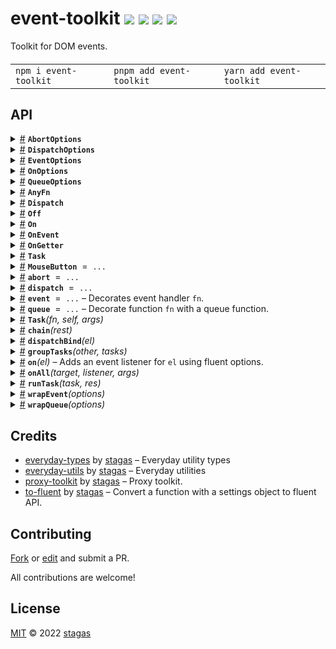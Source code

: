 <h1>
event-toolkit <a href="https://npmjs.org/package/event-toolkit"><img src="https://img.shields.io/badge/npm-v1.0.2-F00.svg?colorA=000"/></a> <a href="src"><img src="https://img.shields.io/badge/loc-312-FFF.svg?colorA=000"/></a> <a href="https://cdn.jsdelivr.net/npm/event-toolkit@1.0.2/dist/event-toolkit.min.js"><img src="https://img.shields.io/badge/brotli-1.7K-333.svg?colorA=000"/></a> <a href="LICENSE"><img src="https://img.shields.io/badge/license-MIT-F0B.svg?colorA=000"/></a>
</h1>

<p></p>

Toolkit for DOM events.

<h4>
<table><tr><td title="Triple click to select and copy paste">
<code>npm i event-toolkit </code>
</td><td title="Triple click to select and copy paste">
<code>pnpm add event-toolkit </code>
</td><td title="Triple click to select and copy paste">
<code>yarn add event-toolkit</code>
</td></tr></table>
</h4>

## API

<p>  <details id="AbortOptions$1" title="Class" ><summary><span><a href="#AbortOptions$1">#</a></span>  <code><strong>AbortOptions</strong></code>    </summary>  <a href="src/abort.ts#L4">src/abort.ts#L4</a>  <ul>        <p>  <details id="constructor$2" title="Constructor" ><summary><span><a href="#constructor$2">#</a></span>  <code><strong>constructor</strong></code><em>()</em>    </summary>    <ul>    <p>  <details id="new AbortOptions$3" title="ConstructorSignature" ><summary><span><a href="#new AbortOptions$3">#</a></span>  <code><strong>new AbortOptions</strong></code><em>()</em>    </summary>    <ul><p><a href="#AbortOptions$1">AbortOptions</a></p>        </ul></details></p>    </ul></details><details id="latest$5" title="Property" ><summary><span><a href="#latest$5">#</a></span>  <code><strong>latest</strong></code>  <span><span>&nbsp;=&nbsp;</span>  <code>bool</code></span>  </summary>  <a href="src/abort.ts#L6">src/abort.ts#L6</a>  <ul><p>boolean</p>        </ul></details><details id="throw$4" title="Property" ><summary><span><a href="#throw$4">#</a></span>  <code><strong>throw</strong></code>  <span><span>&nbsp;=&nbsp;</span>  <code>bool</code></span>  </summary>  <a href="src/abort.ts#L5">src/abort.ts#L5</a>  <ul><p>boolean</p>        </ul></details><details id="timeout$6" title="Property" ><summary><span><a href="#timeout$6">#</a></span>  <code><strong>timeout</strong></code>    </summary>  <a href="src/abort.ts#L7">src/abort.ts#L7</a>  <ul><p>number</p>        </ul></details></p></ul></details><details id="DispatchOptions$25" title="Class" ><summary><span><a href="#DispatchOptions$25">#</a></span>  <code><strong>DispatchOptions</strong></code>    </summary>  <a href="src/dispatch.ts#L4">src/dispatch.ts#L4</a>  <ul>        <p>  <details id="constructor$26" title="Constructor" ><summary><span><a href="#constructor$26">#</a></span>  <code><strong>constructor</strong></code><em>()</em>    </summary>    <ul>    <p>  <details id="new DispatchOptions$27" title="ConstructorSignature" ><summary><span><a href="#new DispatchOptions$27">#</a></span>  <code><strong>new DispatchOptions</strong></code><em>()</em>    </summary>    <ul><p><a href="#DispatchOptions$25">DispatchOptions</a></p>        </ul></details></p>    </ul></details><details id="bubbles$28" title="Property" ><summary><span><a href="#bubbles$28">#</a></span>  <code><strong>bubbles</strong></code>  <span><span>&nbsp;=&nbsp;</span>  <code>bool</code></span>  </summary>  <a href="src/dispatch.ts#L5">src/dispatch.ts#L5</a>  <ul><p>boolean</p>        </ul></details><details id="cancelable$29" title="Property" ><summary><span><a href="#cancelable$29">#</a></span>  <code><strong>cancelable</strong></code>  <span><span>&nbsp;=&nbsp;</span>  <code>bool</code></span>  </summary>  <a href="src/dispatch.ts#L6">src/dispatch.ts#L6</a>  <ul><p>boolean</p>        </ul></details><details id="composed$30" title="Property" ><summary><span><a href="#composed$30">#</a></span>  <code><strong>composed</strong></code>  <span><span>&nbsp;=&nbsp;</span>  <code>bool</code></span>  </summary>  <a href="src/dispatch.ts#L7">src/dispatch.ts#L7</a>  <ul><p>boolean</p>        </ul></details></p></ul></details><details id="EventOptions$52" title="Class" ><summary><span><a href="#EventOptions$52">#</a></span>  <code><strong>EventOptions</strong></code>    </summary>  <a href="src/event.ts#L7">src/event.ts#L7</a>  <ul>        <p>  <details id="constructor$53" title="Constructor" ><summary><span><a href="#constructor$53">#</a></span>  <code><strong>constructor</strong></code><em>()</em>    </summary>    <ul>    <p>  <details id="new EventOptions$54" title="ConstructorSignature" ><summary><span><a href="#new EventOptions$54">#</a></span>  <code><strong>new EventOptions</strong></code><em>()</em>    </summary>    <ul><p><a href="#EventOptions$52">EventOptions</a></p>        </ul></details></p>    </ul></details><details id="atomic$67" title="Property" ><summary><span><a href="#atomic$67">#</a></span>  <code><strong>atomic</strong></code>  <span><span>&nbsp;=&nbsp;</span>  <code>bool</code></span>  </summary>  <a href="src/queue.ts#L15">src/queue.ts#L15</a>  <ul><p>boolean</p>        </ul></details><details id="capture$58" title="Property" ><summary><span><a href="#capture$58">#</a></span>  <code><strong>capture</strong></code>  <span><span>&nbsp;=&nbsp;</span>  <code>bool</code></span>  </summary>  <a href="src/event.ts#L11">src/event.ts#L11</a>  <ul><p>boolean</p>        </ul></details><details id="debounce$68" title="Property" ><summary><span><a href="#debounce$68">#</a></span>  <code><strong>debounce</strong></code>    </summary>  <a href="src/queue.ts#L17">src/queue.ts#L17</a>  <ul><p>number</p>        </ul></details><details id="first$61" title="Property" ><summary><span><a href="#first$61">#</a></span>  <code><strong>first</strong></code>  <span><span>&nbsp;=&nbsp;</span>  <code>bool</code></span>  </summary>  <a href="src/queue.ts#L7">src/queue.ts#L7</a>  <ul><p>boolean</p>        </ul></details><details id="immediate$57" title="Property" ><summary><span><a href="#immediate$57">#</a></span>  <code><strong>immediate</strong></code>  <span><span>&nbsp;=&nbsp;</span>  <code>bool</code></span>  </summary>  <a href="src/event.ts#L10">src/event.ts#L10</a>  <ul><p>boolean</p>        </ul></details><details id="last$62" title="Property" ><summary><span><a href="#last$62">#</a></span>  <code><strong>last</strong></code>  <span><span>&nbsp;=&nbsp;</span>  <code>bool</code></span>  </summary>  <a href="src/queue.ts#L8">src/queue.ts#L8</a>  <ul><p>boolean</p>        </ul></details><details id="next$63" title="Property" ><summary><span><a href="#next$63">#</a></span>  <code><strong>next</strong></code>  <span><span>&nbsp;=&nbsp;</span>  <code>bool</code></span>  </summary>  <a href="src/queue.ts#L9">src/queue.ts#L9</a>  <ul><p>boolean</p>        </ul></details><details id="once$59" title="Property" ><summary><span><a href="#once$59">#</a></span>  <code><strong>once</strong></code>  <span><span>&nbsp;=&nbsp;</span>  <code>bool</code></span>  </summary>  <a href="src/event.ts#L12">src/event.ts#L12</a>  <ul><p>boolean</p>        </ul></details><details id="passive$60" title="Property" ><summary><span><a href="#passive$60">#</a></span>  <code><strong>passive</strong></code>  <span><span>&nbsp;=&nbsp;</span>  <code>bool</code></span>  </summary>  <a href="src/event.ts#L13">src/event.ts#L13</a>  <ul><p>boolean</p>        </ul></details><details id="prevent$55" title="Property" ><summary><span><a href="#prevent$55">#</a></span>  <code><strong>prevent</strong></code>  <span><span>&nbsp;=&nbsp;</span>  <code>bool</code></span>  </summary>  <a href="src/event.ts#L8">src/event.ts#L8</a>  <ul><p>boolean</p>        </ul></details><details id="raf$64" title="Property" ><summary><span><a href="#raf$64">#</a></span>  <code><strong>raf</strong></code>  <span><span>&nbsp;=&nbsp;</span>  <code>bool</code></span>  </summary>  <a href="src/queue.ts#L11">src/queue.ts#L11</a>  <ul><p>boolean</p>        </ul></details><details id="stop$56" title="Property" ><summary><span><a href="#stop$56">#</a></span>  <code><strong>stop</strong></code>  <span><span>&nbsp;=&nbsp;</span>  <code>bool</code></span>  </summary>  <a href="src/event.ts#L9">src/event.ts#L9</a>  <ul><p>boolean</p>        </ul></details><details id="task$65" title="Property" ><summary><span><a href="#task$65">#</a></span>  <code><strong>task</strong></code>  <span><span>&nbsp;=&nbsp;</span>  <code>bool</code></span>  </summary>  <a href="src/queue.ts#L12">src/queue.ts#L12</a>  <ul><p>boolean</p>        </ul></details><details id="throttle$69" title="Property" ><summary><span><a href="#throttle$69">#</a></span>  <code><strong>throttle</strong></code>    </summary>  <a href="src/queue.ts#L18">src/queue.ts#L18</a>  <ul><p>number</p>        </ul></details><details id="time$66" title="Property" ><summary><span><a href="#time$66">#</a></span>  <code><strong>time</strong></code>  <span><span>&nbsp;=&nbsp;</span>  <code>bool</code></span>  </summary>  <a href="src/queue.ts#L13">src/queue.ts#L13</a>  <ul><p>boolean</p>        </ul></details></p></ul></details><details id="OnOptions$125" title="Class" ><summary><span><a href="#OnOptions$125">#</a></span>  <code><strong>OnOptions</strong></code>    </summary>  <a href="src/on.ts#L15">src/on.ts#L15</a>  <ul>        <p>  <details id="constructor$126" title="Constructor" ><summary><span><a href="#constructor$126">#</a></span>  <code><strong>constructor</strong></code><em>()</em>    </summary>    <ul>    <p>  <details id="new OnOptions$127" title="ConstructorSignature" ><summary><span><a href="#new OnOptions$127">#</a></span>  <code><strong>new OnOptions</strong></code><em>()</em>    </summary>    <ul><p><a href="#OnOptions$125">OnOptions</a></p>        </ul></details></p>    </ul></details><details id="atomic$140" title="Property" ><summary><span><a href="#atomic$140">#</a></span>  <code><strong>atomic</strong></code>  <span><span>&nbsp;=&nbsp;</span>  <code>bool</code></span>  </summary>  <a href="src/queue.ts#L15">src/queue.ts#L15</a>  <ul><p>boolean</p>        </ul></details><details id="capture$130" title="Property" ><summary><span><a href="#capture$130">#</a></span>  <code><strong>capture</strong></code>  <span><span>&nbsp;=&nbsp;</span>  <code>bool</code></span>  </summary>  <a href="src/on.ts#L18">src/on.ts#L18</a>  <ul><p>boolean</p>        </ul></details><details id="debounce$141" title="Property" ><summary><span><a href="#debounce$141">#</a></span>  <code><strong>debounce</strong></code>    </summary>  <a href="src/queue.ts#L17">src/queue.ts#L17</a>  <ul><p>number</p>        </ul></details><details id="first$134" title="Property" ><summary><span><a href="#first$134">#</a></span>  <code><strong>first</strong></code>  <span><span>&nbsp;=&nbsp;</span>  <code>bool</code></span>  </summary>  <a href="src/queue.ts#L7">src/queue.ts#L7</a>  <ul><p>boolean</p>        </ul></details><details id="immediate$133" title="Property" ><summary><span><a href="#immediate$133">#</a></span>  <code><strong>immediate</strong></code>  <span><span>&nbsp;=&nbsp;</span>  <code>bool</code></span>  </summary>  <a href="src/event.ts#L10">src/event.ts#L10</a>  <ul><p>boolean</p>        </ul></details><details id="last$135" title="Property" ><summary><span><a href="#last$135">#</a></span>  <code><strong>last</strong></code>  <span><span>&nbsp;=&nbsp;</span>  <code>bool</code></span>  </summary>  <a href="src/queue.ts#L8">src/queue.ts#L8</a>  <ul><p>boolean</p>        </ul></details><details id="next$136" title="Property" ><summary><span><a href="#next$136">#</a></span>  <code><strong>next</strong></code>  <span><span>&nbsp;=&nbsp;</span>  <code>bool</code></span>  </summary>  <a href="src/queue.ts#L9">src/queue.ts#L9</a>  <ul><p>boolean</p>        </ul></details><details id="once$128" title="Property" ><summary><span><a href="#once$128">#</a></span>  <code><strong>once</strong></code>  <span><span>&nbsp;=&nbsp;</span>  <code>bool</code></span>  </summary>  <a href="src/on.ts#L16">src/on.ts#L16</a>  <ul><p>boolean</p>        </ul></details><details id="passive$129" title="Property" ><summary><span><a href="#passive$129">#</a></span>  <code><strong>passive</strong></code>  <span><span>&nbsp;=&nbsp;</span>  <code>bool</code></span>  </summary>  <a href="src/on.ts#L17">src/on.ts#L17</a>  <ul><p>boolean</p>        </ul></details><details id="prevent$131" title="Property" ><summary><span><a href="#prevent$131">#</a></span>  <code><strong>prevent</strong></code>  <span><span>&nbsp;=&nbsp;</span>  <code>bool</code></span>  </summary>  <a href="src/event.ts#L8">src/event.ts#L8</a>  <ul><p>boolean</p>        </ul></details><details id="raf$137" title="Property" ><summary><span><a href="#raf$137">#</a></span>  <code><strong>raf</strong></code>  <span><span>&nbsp;=&nbsp;</span>  <code>bool</code></span>  </summary>  <a href="src/queue.ts#L11">src/queue.ts#L11</a>  <ul><p>boolean</p>        </ul></details><details id="stop$132" title="Property" ><summary><span><a href="#stop$132">#</a></span>  <code><strong>stop</strong></code>  <span><span>&nbsp;=&nbsp;</span>  <code>bool</code></span>  </summary>  <a href="src/event.ts#L9">src/event.ts#L9</a>  <ul><p>boolean</p>        </ul></details><details id="task$138" title="Property" ><summary><span><a href="#task$138">#</a></span>  <code><strong>task</strong></code>  <span><span>&nbsp;=&nbsp;</span>  <code>bool</code></span>  </summary>  <a href="src/queue.ts#L12">src/queue.ts#L12</a>  <ul><p>boolean</p>        </ul></details><details id="throttle$142" title="Property" ><summary><span><a href="#throttle$142">#</a></span>  <code><strong>throttle</strong></code>    </summary>  <a href="src/queue.ts#L18">src/queue.ts#L18</a>  <ul><p>number</p>        </ul></details><details id="time$139" title="Property" ><summary><span><a href="#time$139">#</a></span>  <code><strong>time</strong></code>  <span><span>&nbsp;=&nbsp;</span>  <code>bool</code></span>  </summary>  <a href="src/queue.ts#L13">src/queue.ts#L13</a>  <ul><p>boolean</p>        </ul></details></p></ul></details><details id="QueueOptions$143" title="Class" ><summary><span><a href="#QueueOptions$143">#</a></span>  <code><strong>QueueOptions</strong></code>    </summary>  <a href="src/queue.ts#L6">src/queue.ts#L6</a>  <ul>        <p>  <details id="constructor$144" title="Constructor" ><summary><span><a href="#constructor$144">#</a></span>  <code><strong>constructor</strong></code><em>()</em>    </summary>    <ul>    <p>  <details id="new QueueOptions$145" title="ConstructorSignature" ><summary><span><a href="#new QueueOptions$145">#</a></span>  <code><strong>new QueueOptions</strong></code><em>()</em>    </summary>    <ul><p><a href="#QueueOptions$143">QueueOptions</a></p>        </ul></details></p>    </ul></details><details id="atomic$152" title="Property" ><summary><span><a href="#atomic$152">#</a></span>  <code><strong>atomic</strong></code>  <span><span>&nbsp;=&nbsp;</span>  <code>bool</code></span>  </summary>  <a href="src/queue.ts#L15">src/queue.ts#L15</a>  <ul><p>boolean</p>        </ul></details><details id="debounce$153" title="Property" ><summary><span><a href="#debounce$153">#</a></span>  <code><strong>debounce</strong></code>    </summary>  <a href="src/queue.ts#L17">src/queue.ts#L17</a>  <ul><p>number</p>        </ul></details><details id="first$146" title="Property" ><summary><span><a href="#first$146">#</a></span>  <code><strong>first</strong></code>  <span><span>&nbsp;=&nbsp;</span>  <code>bool</code></span>  </summary>  <a href="src/queue.ts#L7">src/queue.ts#L7</a>  <ul><p>boolean</p>        </ul></details><details id="last$147" title="Property" ><summary><span><a href="#last$147">#</a></span>  <code><strong>last</strong></code>  <span><span>&nbsp;=&nbsp;</span>  <code>bool</code></span>  </summary>  <a href="src/queue.ts#L8">src/queue.ts#L8</a>  <ul><p>boolean</p>        </ul></details><details id="next$148" title="Property" ><summary><span><a href="#next$148">#</a></span>  <code><strong>next</strong></code>  <span><span>&nbsp;=&nbsp;</span>  <code>bool</code></span>  </summary>  <a href="src/queue.ts#L9">src/queue.ts#L9</a>  <ul><p>boolean</p>        </ul></details><details id="raf$149" title="Property" ><summary><span><a href="#raf$149">#</a></span>  <code><strong>raf</strong></code>  <span><span>&nbsp;=&nbsp;</span>  <code>bool</code></span>  </summary>  <a href="src/queue.ts#L11">src/queue.ts#L11</a>  <ul><p>boolean</p>        </ul></details><details id="task$150" title="Property" ><summary><span><a href="#task$150">#</a></span>  <code><strong>task</strong></code>  <span><span>&nbsp;=&nbsp;</span>  <code>bool</code></span>  </summary>  <a href="src/queue.ts#L12">src/queue.ts#L12</a>  <ul><p>boolean</p>        </ul></details><details id="throttle$154" title="Property" ><summary><span><a href="#throttle$154">#</a></span>  <code><strong>throttle</strong></code>    </summary>  <a href="src/queue.ts#L18">src/queue.ts#L18</a>  <ul><p>number</p>        </ul></details><details id="time$151" title="Property" ><summary><span><a href="#time$151">#</a></span>  <code><strong>time</strong></code>  <span><span>&nbsp;=&nbsp;</span>  <code>bool</code></span>  </summary>  <a href="src/queue.ts#L13">src/queue.ts#L13</a>  <ul><p>boolean</p>        </ul></details></p></ul></details><details id="AnyFn$95" title="TypeAlias" ><summary><span><a href="#AnyFn$95">#</a></span>  <code><strong>AnyFn</strong></code>    </summary>  <a href="src/helpers.ts#L1">src/helpers.ts#L1</a>  <ul><p><details id="__type$96" title="Function" ><summary><span><a href="#__type$96">#</a></span>  <em>(args)</em>    </summary>    <ul>    <p>    <details id="args$98" title="Parameter" ><summary><span><a href="#args$98">#</a></span>  <code><strong>args</strong></code>    </summary>    <ul><p>any  []</p>        </ul></details>  <p><strong></strong><em>(args)</em>  &nbsp;=&gt;  <ul>any</ul></p></p>    </ul></details> | void</p>        </ul></details><details id="Dispatch$31" title="TypeAlias" ><summary><span><a href="#Dispatch$31">#</a></span>  <code><strong>Dispatch</strong></code>    </summary>  <a href="src/dispatch.ts#L10">src/dispatch.ts#L10</a>  <ul><p><a href="#T$32">T</a> &amp; <span>Fluent</span>&lt;<a href="#T$32">T</a>, <span>Required</span>&lt;<a href="#DispatchOptions$25">DispatchOptions</a>&gt;&gt;</p>        </ul></details><details id="Off$115" title="TypeAlias" ><summary><span><a href="#Off$115">#</a></span>  <code><strong>Off</strong></code>    </summary>  <a href="src/on.ts#L10">src/on.ts#L10</a>  <ul><p><details id="__type$116" title="Function" ><summary><span><a href="#__type$116">#</a></span>  <em>()</em>     &ndash; Removes the event listener and returns a promise used for chaining.</summary>    <ul>    <p>      <p><strong></strong><em>()</em>  &nbsp;=&gt;  <ul>void</ul></p></p>    </ul></details></p>        </ul></details><details id="On$118" title="TypeAlias" ><summary><span><a href="#On$118">#</a></span>  <code><strong>On</strong></code>    </summary>  <a href="src/on.ts#L11">src/on.ts#L11</a>  <ul><p><a href="#T$119">T</a> &amp; <span>Fluent</span>&lt;<a href="#T$119">T</a>, <span>Required</span>&lt;<a href="#OnOptions$125">OnOptions</a>&gt;&gt;</p>        </ul></details><details id="OnEvent$120" title="TypeAlias" ><summary><span><a href="#OnEvent$120">#</a></span>  <code><strong>OnEvent</strong></code>    </summary>  <a href="src/on.ts#L12">src/on.ts#L12</a>  <ul><p><a href="#On$118">On</a>&lt;<span>Fn</span>&lt;[  optional  ], <a href="#Off$115">Off</a>&gt;&gt;</p>        </ul></details><details id="OnGetter$123" title="TypeAlias" ><summary><span><a href="#OnGetter$123">#</a></span>  <code><strong>OnGetter</strong></code>    </summary>  <a href="src/on.ts#L13">src/on.ts#L13</a>  <ul><p>[K   in   <span>EventKeys</span>&lt;<a href="#T$124">T</a>&gt;  ]:  <a href="#OnEvent$120">OnEvent</a>&lt;<a href="#T$124">T</a>, <span>K</span>&gt;</p>        </ul></details><details id="Task$174" title="TypeAlias" ><summary><span><a href="#Task$174">#</a></span>  <code><strong>Task</strong></code>    </summary>  <a href="src/task.ts#L3">src/task.ts#L3</a>  <ul><p>{<p>  <details id="args$178" title="Property" ><summary><span><a href="#args$178">#</a></span>  <code><strong>args</strong></code>    </summary>  <a href="src/task.ts#L6">src/task.ts#L6</a>  <ul><p>any</p>        </ul></details><details id="fn$176" title="Property" ><summary><span><a href="#fn$176">#</a></span>  <code><strong>fn</strong></code>    </summary>  <a href="src/task.ts#L4">src/task.ts#L4</a>  <ul><p><span>Fn</span>&lt;any, any&gt;</p>        </ul></details><details id="promise$179" title="Property" ><summary><span><a href="#promise$179">#</a></span>  <code><strong>promise</strong></code>    </summary>  <a href="src/task.ts#L7">src/task.ts#L7</a>  <ul><p><span>Promise</span>&lt;any&gt;</p>        </ul></details><details id="reject$181" title="Property" ><summary><span><a href="#reject$181">#</a></span>  <code><strong>reject</strong></code>    </summary>  <a href="src/task.ts#L9">src/task.ts#L9</a>  <ul><p><span>Fn</span>&lt;any, any&gt;</p>        </ul></details><details id="resolve$180" title="Property" ><summary><span><a href="#resolve$180">#</a></span>  <code><strong>resolve</strong></code>    </summary>  <a href="src/task.ts#L8">src/task.ts#L8</a>  <ul><p><span>Fn</span>&lt;any, any&gt;</p>        </ul></details><details id="self$177" title="Property" ><summary><span><a href="#self$177">#</a></span>  <code><strong>self</strong></code>    </summary>  <a href="src/task.ts#L5">src/task.ts#L5</a>  <ul><p>any</p>        </ul></details></p>}</p>        </ul></details><details id="MouseButton$20" title="Variable" ><summary><span><a href="#MouseButton$20">#</a></span>  <code><strong>MouseButton</strong></code>  <span><span>&nbsp;=&nbsp;</span>  <code>...</code></span>  </summary>  <a href="src/constants.ts#L1">src/constants.ts#L1</a>  <ul><p>{<p>  <details id="Left$22" title="Property" ><summary><span><a href="#Left$22">#</a></span>  <code><strong>Left</strong></code>  <span><span>&nbsp;=&nbsp;</span>  <code>1</code></span>  </summary>    <ul><p>number</p>        </ul></details><details id="Middle$24" title="Property" ><summary><span><a href="#Middle$24">#</a></span>  <code><strong>Middle</strong></code>  <span><span>&nbsp;=&nbsp;</span>  <code>4</code></span>  </summary>    <ul><p>number</p>        </ul></details><details id="Right$23" title="Property" ><summary><span><a href="#Right$23">#</a></span>  <code><strong>Right</strong></code>  <span><span>&nbsp;=&nbsp;</span>  <code>2</code></span>  </summary>    <ul><p>number</p>        </ul></details></p>}</p>        </ul></details><details id="abort$7" title="Variable" ><summary><span><a href="#abort$7">#</a></span>  <code><strong>abort</strong></code>  <span><span>&nbsp;=&nbsp;</span>  <code>...</code></span>  </summary>  <a href="src/abort.ts#L10">src/abort.ts#L10</a>  <ul><p><span>Fluent</span>&lt;<details id="__type$8" title="Function" ><summary><span><a href="#__type$8">#</a></span>  <em>(fn)</em>    </summary>    <ul>    <p>    <details id="fn$12" title="Function" ><summary><span><a href="#fn$12">#</a></span>  <code><strong>fn</strong></code><em>(signal)</em>    </summary>    <ul>    <p>    <details id="signal$15" title="Parameter" ><summary><span><a href="#signal$15">#</a></span>  <code><strong>signal</strong></code>    </summary>    <ul><p><span>AbortSignal</span></p>        </ul></details>  <p><strong>fn</strong><em>(signal)</em>  &nbsp;=&gt;  <ul><span>Fn</span>&lt;<a href="#P$10">P</a>, <a href="#R$11">R</a>&gt;</ul></p></p>    </ul></details>  <p><strong></strong>&lt;<span>P</span>, <span>R</span><span>&nbsp;extends&nbsp;</span>     <span>Promise</span>&lt;any, <a href="#R$11">R</a>&gt;&gt;<em>(fn)</em>  &nbsp;=&gt;  <ul><details id="__type$16" title="Function" ><summary><span><a href="#__type$16">#</a></span>  <em>(this, args)</em>    </summary>    <ul>    <p>    <details id="this$18" title="Parameter" ><summary><span><a href="#this$18">#</a></span>  <code><strong>this</strong></code>    </summary>    <ul><p>any</p>        </ul></details><details id="args$19" title="Parameter" ><summary><span><a href="#args$19">#</a></span>  <code><strong>args</strong></code>    </summary>    <ul><p><a href="#P$10">P</a></p>        </ul></details>  <p><strong></strong><em>(this, args)</em>  &nbsp;=&gt;  <ul><span>Promise</span>&lt;any&gt;</ul></p></p>    </ul></details></ul></p></p>    </ul></details>, <span>Required</span>&lt;<a href="#AbortOptions$1">AbortOptions</a>&gt;&gt;</p>        </ul></details><details id="dispatch$33" title="Variable" ><summary><span><a href="#dispatch$33">#</a></span>  <code><strong>dispatch</strong></code>  <span><span>&nbsp;=&nbsp;</span>  <code>...</code></span>  </summary>  <a href="src/dispatch.ts#L19">src/dispatch.ts#L19</a>  <ul><p><span>Fluent</span>&lt;<details id="__type$34" title="Function" ><summary><span><a href="#__type$34">#</a></span>  <em>(el, nameOrEvent, detail, init)</em>    </summary>    <ul>    <p>    <details id="el$38" title="Parameter" ><summary><span><a href="#el$38">#</a></span>  <code><strong>el</strong></code>    </summary>    <ul><p><a href="#T$36">T</a></p>        </ul></details><details id="nameOrEvent$39" title="Parameter" ><summary><span><a href="#nameOrEvent$39">#</a></span>  <code><strong>nameOrEvent</strong></code>    </summary>    <ul><p><span>Narrow</span>&lt;<a href="#K$37">K</a>, string&gt; | <span>Event</span></p>        </ul></details><details id="detail$40" title="Parameter" ><summary><span><a href="#detail$40">#</a></span>  <code><strong>detail</strong></code>    </summary>    <ul><p><span>DetailOf</span>&lt;<a href="#T$36">T</a>, template-literal&gt;</p>        </ul></details><details id="init$41" title="Parameter" ><summary><span><a href="#init$41">#</a></span>  <code><strong>init</strong></code>    </summary>    <ul><p><span>CustomEventInit</span>&lt;any&gt;</p>        </ul></details>  <p><strong></strong>&lt;<span>T</span><span>&nbsp;extends&nbsp;</span>     <span>EventTarget</span>, <span>K</span>&gt;<em>(el, nameOrEvent, detail, init)</em>  &nbsp;=&gt;  <ul>any</ul></p></p>    </ul></details>, <span>Required</span>&lt;<a href="#DispatchOptions$25">DispatchOptions</a>&gt;&gt;</p>        </ul></details><details id="event$79" title="Variable" ><summary><span><a href="#event$79">#</a></span>  <code><strong>event</strong></code>  <span><span>&nbsp;=&nbsp;</span>  <code>...</code></span>   &ndash; Decorates event handler <code>fn</code>.</summary>  <a href="src/event.ts#L74">src/event.ts#L74</a>  <ul><p><span>Fluent</span>&lt;<details id="__type$80" title="Function" ><summary><span><a href="#__type$80">#</a></span>  <em>(fn)</em>    </summary>    <ul>    <p>    <details id="fn$84" title="Parameter" ><summary><span><a href="#fn$84">#</a></span>  <code><strong>fn</strong></code>  <span><span>&nbsp;=&nbsp;</span>  <code>...</code></span>  </summary>    <ul><p><span>EventHandler</span>&lt;<a href="#T$75">T</a>, <a href="#E$76">E</a>&gt;</p>        </ul></details>  <p><strong></strong>&lt;<span>T</span><span>&nbsp;extends&nbsp;</span>     <span>Target</span>, <span>E</span><span>&nbsp;extends&nbsp;</span>     <span>Event</span>&gt;<em>(fn)</em>  &nbsp;=&gt;  <ul><span>Fn</span>&lt;[  named-tuple-member  ], any&gt;</ul></p></p>    </ul></details>, <span>Required</span>&lt;<a href="#EventOptions$52">EventOptions</a>&gt;&gt;</p>  <p>

Options:

- `prevent` => `event.preventDefault()`
- `stop` => `event.stopPropagation()`
- `stop.immediate` => `event.stopImmediatePropagation()`

Listener options:

- `capture` => If specified, indicates that events of this type will be dispatched to the registered listener before being dispatched to any `EventTarget` beneath it in the DOM tree.
- `once` => If specified, indicates that the listener should be invoked at most once after being added. The listener would be automatically removed when invoked.
- `passive` => Indicates that the function specified by listener will never call `preventDefault()`. If a passive listener does call `preventDefault()`, the user agent will do nothing other than generate a console warning. If not specified, defaults to `not.passive` – except that in browsers other than Safari and Internet Explorer, defaults to `passive` for the `wheel`, `mousewheel`, `touchstart` and `touchmove` events.

Queue options:

- `first` => Run only first, then debounce.
- `last` => Run last (default behavior when using `debounce`).
- `next` => Run final subsequent call on next quantum (default behavior when nothing is set and not a `debounce`).

- `raf` => Queue with `requestAnimationFrame`.
- `task` => Queue with `queueMicrotask`.
- `time` => Queue with `setTimeout`.

- `debounce(ms)` => Debounce at specified `ms`.
- `throttle(ms)` => Throttle at specified `ms`.

```ts
btn.onclick = event(fn)
btn.onclick = event.prevent(fn)
btn.onclick = event.prevent.stop(fn)
btn.onclick = event.stop.immediate(fn)

// examples with queue
btn.onclick = event.stop.raf(fn)
btn.onclick = event.prevent.throttle(50)(fn)
btn.onclick = event.debounce(100)(fn)
```

</p>
      </ul></details><details id="queue$163" title="Variable" ><summary><span><a href="#queue$163">#</a></span>  <code><strong>queue</strong></code>  <span><span>&nbsp;=&nbsp;</span>  <code>...</code></span>   &ndash; Decorate function <code>fn</code> with a queue function.</summary>  <a href="src/queue.ts#L198">src/queue.ts#L198</a>  <ul><p><span>Fluent</span>&lt;<details id="__type$164" title="Function" ><summary><span><a href="#__type$164">#</a></span>  <em>(fn)</em>    </summary>    <ul>    <p>    <details id="fn$168" title="Parameter" ><summary><span><a href="#fn$168">#</a></span>  <code><strong>fn</strong></code>    </summary>    <ul><p><span>Fn</span>&lt;<a href="#P$160">P</a>, <a href="#R$161">R</a>&gt;</p>        </ul></details>  <p><strong></strong>&lt;<span>P</span>, <span>R</span>&gt;<em>(fn)</em>  &nbsp;=&gt;  <ul><span>Fn</span>&lt;<a href="#P$160">P</a>, <a href="#R$161">R</a> extends <span>Promise</span>&lt;any&gt; ? <span>R</span> : <span>Promise</span>&lt;<a href="#R$161">R</a>&gt;&gt;</ul></p></p>    </ul></details>, <span>Required</span>&lt;<a href="#QueueOptions$143">QueueOptions</a>&gt;&gt;</p>  <p>

The decorated function will returns a `Promise` that resolves with its result.
All calls will be resolved with latest result at any given quantum.

Options:

- `first` => Run only first, then debounce.
- `last` => Run last (default behavior when using `debounce`).
- `next` => Run final subsequent call on next quantum (default behavior when nothing is set and not a `debounce`).

- `raf` => Queue with `requestAnimationFrame`.
- `task` => Queue with `queueMicrotask`.
- `time` => Queue with `setTimeout`.

- `debounce(ms)` => Debounce at specified `ms`.
- `throttle(ms)` => Throttle at specified `ms`.

```ts
fn = (x: number) => console.log(x)

const cb = queue.task((x: number) => count += x)
cb(1) // passes (after task)
cb(2) // discarded
cb(3) // discarded
cb(4) // passes

const cb = queue.task.last((x: number) => count += x)
cb(1) // discarded
cb(2) // discarded
cb(3) // discarded
cb(4) // passes

const cb = queue.task.first((x: number) => count += x)
cb(1) // passes (before task)
cb(2) // discarded
cb(3) // discarded
cb(4) // discarded

const cb = queue.task.first.last((x: number) => count += x)
cb(1) // passes (before task)
cb(2) // discarded
cb(3) // discarded
cb(4) // passes

const cb = queue.task.first.last.next((x: number) => count += x)
cb(1) // passes (before task)
cb(2) // discarded
cb(3) // passes (after task)
cb(4) // passes (next task)

const cb = queue.task.last.next((x: number) => count += x)
cb(1) // discarded
cb(2) // discarded
cb(3) // passes (after task)
cb(4) // passes (next task)
```

</p>
      </ul></details><details id="Task$169" title="Function" ><summary><span><a href="#Task$169">#</a></span>  <code><strong>Task</strong></code><em>(fn, self, args)</em>    </summary>  <a href="src/task.ts#L12">src/task.ts#L12</a>  <ul>    <p>    <details id="fn$171" title="Parameter" ><summary><span><a href="#fn$171">#</a></span>  <code><strong>fn</strong></code>    </summary>    <ul><p><span>Fn</span>&lt;any, any&gt;</p>        </ul></details><details id="self$172" title="Parameter" ><summary><span><a href="#self$172">#</a></span>  <code><strong>self</strong></code>    </summary>    <ul><p>any</p>        </ul></details><details id="args$173" title="Parameter" ><summary><span><a href="#args$173">#</a></span>  <code><strong>args</strong></code>    </summary>    <ul><p>any</p>        </ul></details>  <p><strong>Task</strong><em>(fn, self, args)</em>  &nbsp;=&gt;  <ul><a href="#Task$169">Task</a></ul></p></p>    </ul></details><details id="chain$86" title="Function" ><summary><span><a href="#chain$86">#</a></span>  <code><strong>chain</strong></code><em>(rest)</em>    </summary>  <a href="src/helpers.ts#L3">src/helpers.ts#L3</a>  <ul>    <p>    <details id="rest$88" title="Parameter" ><summary><span><a href="#rest$88">#</a></span>  <code><strong>rest</strong></code>    </summary>    <ul><p><a href="#AnyFn$95">AnyFn</a>  [] | <a href="#AnyFn$95">AnyFn</a>  []  []</p>        </ul></details>  <p><strong>chain</strong><em>(rest)</em>  &nbsp;=&gt;  <ul><details id="__type$89" title="Function" ><summary><span><a href="#__type$89">#</a></span>  <em>()</em>    </summary>    <ul>    <p>      <p><strong></strong><em>()</em>  &nbsp;=&gt;  <ul>any</ul></p></p>    </ul></details></ul></p>  <details id="rest$92" title="Parameter" ><summary><span><a href="#rest$92">#</a></span>  <code><strong>rest</strong></code>    </summary>    <ul><p><a href="#AnyFn$95">AnyFn</a>  []</p>        </ul></details>  <p><strong>chain</strong><em>(rest)</em>  &nbsp;=&gt;  <ul><details id="__type$93" title="Function" ><summary><span><a href="#__type$93">#</a></span>  <em>()</em>    </summary>    <ul>    <p>      <p><strong></strong><em>()</em>  &nbsp;=&gt;  <ul>any</ul></p></p>    </ul></details></ul></p></p>    </ul></details><details id="dispatchBind$42" title="Function" ><summary><span><a href="#dispatchBind$42">#</a></span>  <code><strong>dispatchBind</strong></code><em>(el)</em>    </summary>  <a href="src/dispatch.ts#L29">src/dispatch.ts#L29</a>  <ul>    <p>    <details id="el$45" title="Parameter" ><summary><span><a href="#el$45">#</a></span>  <code><strong>el</strong></code>    </summary>    <ul><p><a href="#T$44">T</a></p>        </ul></details>  <p><strong>dispatchBind</strong>&lt;<span>T</span><span>&nbsp;extends&nbsp;</span>     <span>EventTarget</span>&gt;<em>(el)</em>  &nbsp;=&gt;  <ul><span>Fluent</span>&lt;<details id="__type$46" title="Function" ><summary><span><a href="#__type$46">#</a></span>  <em>(nameOrEvent, detail, init)</em>    </summary>    <ul>    <p>    <details id="nameOrEvent$49" title="Parameter" ><summary><span><a href="#nameOrEvent$49">#</a></span>  <code><strong>nameOrEvent</strong></code>    </summary>    <ul><p><span>Event</span> | <span>Narrow</span>&lt;<a href="#K$48">K</a>, string&gt;</p>        </ul></details><details id="detail$50" title="Parameter" ><summary><span><a href="#detail$50">#</a></span>  <code><strong>detail</strong></code>    </summary>    <ul><p><span>DetailOf</span>&lt;<a href="#T$44">T</a>, template-literal&gt;</p>        </ul></details><details id="init$51" title="Parameter" ><summary><span><a href="#init$51">#</a></span>  <code><strong>init</strong></code>    </summary>    <ul><p><span>CustomEventInit</span>&lt;any&gt;</p>        </ul></details>  <p><strong></strong>&lt;<span>K</span>&gt;<em>(nameOrEvent, detail, init)</em>  &nbsp;=&gt;  <ul>any</ul></p></p>    </ul></details>, <span>Required</span>&lt;<a href="#DispatchOptions$25">DispatchOptions</a>&gt;&gt;</ul></p></p>    </ul></details><details id="groupTasks$186" title="Function" ><summary><span><a href="#groupTasks$186">#</a></span>  <code><strong>groupTasks</strong></code><em>(other, tasks)</em>    </summary>  <a href="src/task.ts#L24">src/task.ts#L24</a>  <ul>    <p>    <details id="other$188" title="Parameter" ><summary><span><a href="#other$188">#</a></span>  <code><strong>other</strong></code>    </summary>    <ul><p><a href="#Task$169">Task</a></p>        </ul></details><details id="tasks$189" title="Parameter" ><summary><span><a href="#tasks$189">#</a></span>  <code><strong>tasks</strong></code>    </summary>    <ul><p><a href="#Task$169">Task</a>  []</p>        </ul></details>  <p><strong>groupTasks</strong><em>(other, tasks)</em>  &nbsp;=&gt;  <ul>void</ul></p></p>    </ul></details><details id="on$106" title="Function" ><summary><span><a href="#on$106">#</a></span>  <code><strong>on</strong></code><em>(el)</em>     &ndash; Adds an event listener for <code>el</code> using fluent options.</summary>  <a href="src/on.ts#L78">src/on.ts#L78</a>  <ul>    <p>  <p>

Options:

- `capture` => If specified, indicates that events of this type will be dispatched to the registered listener before being dispatched to any `EventTarget` beneath it in the DOM tree.
- `once` => If specified, indicates that the listener should be invoked at most once after being added. The listener would be automatically removed when invoked.
- `passive` => Indicates that the function specified by listener will never call `preventDefault()`. If a passive listener does call `preventDefault()`, the user agent will do nothing other than generate a console warning. If not specified, defaults to `not.passive` – except that in browsers other than Safari and Internet Explorer, defaults to `passive` for the `wheel`, `mousewheel`, `touchstart` and `touchmove` events.
- `signal(ctrl.signal)` => An `AbortSignal`. The listener will be removed when the given `AbortSignal` object's `abort()` method is called. If not specified, no `AbortSignal` is associated with the listener.

Options inherited from `event`:

- `prevent` => `event.preventDefault()`
- `stop` => `event.stopPropagation()`
- `stop.immediate` => `event.stopImmediatePropagation()`

Options inherited from `queue`:

- `first` => Run only first, then debounce.
- `last` => Run last (default behavior when using `debounce`).
- `next` => Run final subsequent call on next quantum (default behavior when nothing is set and not a `debounce`).

- `raf` => Queue with `requestAnimationFrame`.
- `task` => Queue with `queueMicrotask`.
- `time` => Queue with `setTimeout`.

- `debounce(ms)` => Debounce at specified `ms`.
- `throttle(ms)` => Throttle at specified `ms`.

```ts
on(btn).click(e => console.log('clicked'))
on(btn).click.once(e => console.log('clicked once'))
on(btn).wheel.not.passive(e => console.log('wheel not passive'))

const off = on(btn).pointerdown.capture(e => console.log('pointer down'))
off() // removes the listener

const offPointerMove = on(window).pointermove(e => console.log('pointer move'))
const offPointerUp = on(window).pointerup(e => console.log('pointer up'))
offPointerUp(offPointerMove) // remove both listeners shortcut syntax

const ctrl = new AbortController()
on(window).pointermove.signal(ctrl.signal)(e =>
  console.log('runs until aborted')
)
ctrl.abort() // removes the listener by signaling abort

on(btn).click.prevent(e => console.log('prevented default'))
```

</p>
  <details id="el$109" title="Parameter" ><summary><span><a href="#el$109">#</a></span>  <code><strong>el</strong></code>    </summary>    <ul><p><a href="#T$108">T</a></p>        </ul></details>  <p><strong>on</strong>&lt;<span>T</span><span>&nbsp;extends&nbsp;</span>     <span>EventTarget</span>&gt;<em>(el)</em>  &nbsp;=&gt;  <ul><a href="#OnGetter$123">OnGetter</a>&lt;<a href="#T$108">T</a>&gt;</ul></p>  <details id="el$113" title="Parameter" ><summary><span><a href="#el$113">#</a></span>  <code><strong>el</strong></code>    </summary>    <ul><p><a href="#T$111">T</a></p>        </ul></details><details id="key$114" title="Parameter" ><summary><span><a href="#key$114">#</a></span>  <code><strong>key</strong></code>    </summary>    <ul><p><a href="#K$112">K</a></p>        </ul></details>  <p><strong>on</strong>&lt;<span>T</span><span>&nbsp;extends&nbsp;</span>     <span>EventTarget</span>, <span>K</span>&gt;<em>(el, key)</em>  &nbsp;=&gt;  <ul><a href="#OnEvent$120">OnEvent</a>&lt;<a href="#T$111">T</a>, <a href="#K$112">K</a>&gt;</ul></p></p>    </ul></details><details id="onAll$99" title="Function" ><summary><span><a href="#onAll$99">#</a></span>  <code><strong>onAll</strong></code><em>(target, listener, args)</em>    </summary>  <a href="src/helpers.ts#L16">src/helpers.ts#L16</a>  <ul>    <p>    <details id="target$101" title="Parameter" ><summary><span><a href="#target$101">#</a></span>  <code><strong>target</strong></code>    </summary>    <ul><p><span>EventTarget</span></p>        </ul></details><details id="listener$102" title="Parameter" ><summary><span><a href="#listener$102">#</a></span>  <code><strong>listener</strong></code>    </summary>    <ul><p><span>EventListener</span></p>        </ul></details><details id="args$103" title="Parameter" ><summary><span><a href="#args$103">#</a></span>  <code><strong>args</strong></code>    </summary>    <ul><p>any  []</p>        </ul></details>  <p><strong>onAll</strong><em>(target, listener, args)</em>  &nbsp;=&gt;  <ul><details id="__type$104" title="Function" ><summary><span><a href="#__type$104">#</a></span>  <em>()</em>    </summary>    <ul>    <p>      <p><strong></strong><em>()</em>  &nbsp;=&gt;  <ul>void</ul></p></p>    </ul></details></ul></p></p>    </ul></details><details id="runTask$182" title="Function" ><summary><span><a href="#runTask$182">#</a></span>  <code><strong>runTask</strong></code><em>(task, res)</em>    </summary>  <a href="src/task.ts#L22">src/task.ts#L22</a>  <ul>    <p>    <details id="task$184" title="Parameter" ><summary><span><a href="#task$184">#</a></span>  <code><strong>task</strong></code>    </summary>    <ul><p><a href="#Task$169">Task</a></p>        </ul></details><details id="res$185" title="Parameter" ><summary><span><a href="#res$185">#</a></span>  <code><strong>res</strong></code>    </summary>    <ul><p>any</p>        </ul></details>  <p><strong>runTask</strong><em>(task, res)</em>  &nbsp;=&gt;  <ul>any</ul></p></p>    </ul></details><details id="wrapEvent$70" title="Function" ><summary><span><a href="#wrapEvent$70">#</a></span>  <code><strong>wrapEvent</strong></code><em>(options)</em>    </summary>  <a href="src/event.ts#L16">src/event.ts#L16</a>  <ul>    <p>    <details id="options$72" title="Parameter" ><summary><span><a href="#options$72">#</a></span>  <code><strong>options</strong></code>  <span><span>&nbsp;=&nbsp;</span>  <code>...</code></span>  </summary>    <ul><p><a href="#EventOptions$52">EventOptions</a></p>        </ul></details>  <p><strong>wrapEvent</strong><em>(options)</em>  &nbsp;=&gt;  <ul><details id="__type$73" title="Function" ><summary><span><a href="#__type$73">#</a></span>  <em>(fn)</em>    </summary>    <ul>    <p>    <details id="fn$77" title="Parameter" ><summary><span><a href="#fn$77">#</a></span>  <code><strong>fn</strong></code>  <span><span>&nbsp;=&nbsp;</span>  <code>...</code></span>  </summary>    <ul><p><span>EventHandler</span>&lt;<a href="#T$75">T</a>, <a href="#E$76">E</a>&gt;</p>        </ul></details>  <p><strong></strong>&lt;<span>T</span><span>&nbsp;extends&nbsp;</span>     <span>Target</span>, <span>E</span><span>&nbsp;extends&nbsp;</span>     <span>Event</span>&gt;<em>(fn)</em>  &nbsp;=&gt;  <ul><span>Fn</span>&lt;[  named-tuple-member  ], any&gt;</ul></p></p>    </ul></details></ul></p></p>    </ul></details><details id="wrapQueue$155" title="Function" ><summary><span><a href="#wrapQueue$155">#</a></span>  <code><strong>wrapQueue</strong></code><em>(options)</em>    </summary>  <a href="src/queue.ts#L21">src/queue.ts#L21</a>  <ul>    <p>    <details id="options$157" title="Parameter" ><summary><span><a href="#options$157">#</a></span>  <code><strong>options</strong></code>  <span><span>&nbsp;=&nbsp;</span>  <code>...</code></span>  </summary>    <ul><p><a href="#QueueOptions$143">QueueOptions</a></p>        </ul></details>  <p><strong>wrapQueue</strong><em>(options)</em>  &nbsp;=&gt;  <ul><details id="__type$158" title="Function" ><summary><span><a href="#__type$158">#</a></span>  <em>(fn)</em>    </summary>    <ul>    <p>    <details id="fn$162" title="Parameter" ><summary><span><a href="#fn$162">#</a></span>  <code><strong>fn</strong></code>    </summary>    <ul><p><span>Fn</span>&lt;<a href="#P$160">P</a>, <a href="#R$161">R</a>&gt;</p>        </ul></details>  <p><strong></strong>&lt;<span>P</span>, <span>R</span>&gt;<em>(fn)</em>  &nbsp;=&gt;  <ul><span>Fn</span>&lt;<a href="#P$160">P</a>, <a href="#R$161">R</a> extends <span>Promise</span>&lt;any&gt; ? <span>R</span> : <span>Promise</span>&lt;<a href="#R$161">R</a>&gt;&gt;</ul></p></p>    </ul></details></ul></p></p>    </ul></details></p>

## Credits

- [everyday-types](https://npmjs.org/package/everyday-types) by [stagas](https://github.com/stagas) &ndash; Everyday utility types
- [everyday-utils](https://npmjs.org/package/everyday-utils) by [stagas](https://github.com/stagas) &ndash; Everyday utilities
- [proxy-toolkit](https://npmjs.org/package/proxy-toolkit) by [stagas](https://github.com/stagas) &ndash; Proxy toolkit.
- [to-fluent](https://npmjs.org/package/to-fluent) by [stagas](https://github.com/stagas) &ndash; Convert a function with a settings object to fluent API.

## Contributing

[Fork](https://github.com/stagas/event-toolkit/fork) or [edit](https://github.dev/stagas/event-toolkit) and submit a PR.

All contributions are welcome!

## License

<a href="LICENSE">MIT</a> &copy; 2022 [stagas](https://github.com/stagas)
